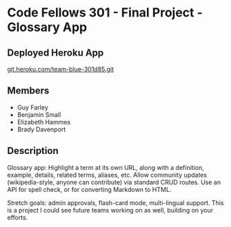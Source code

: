 # Code Fellows 301 - Final Project - Glossary App

## Deployed Heroku App

[git.heroku.com/team-blue-301d85.git](git.heroku.com/team-blue-301d85.git)

## Members

- Guy Farley
- Benjamin Small
- Elizabeth Hammes
- Brady Davenport

## Description

Glossary app: Highlight a term at its own URL, along with a definition, example, details, related terms, aliases, etc. Allow community updates (wikipedia-style, anyone can contribute) via standard CRUD routes. Use an API for spell check, or for converting Markdown to HTML.

Stretch goals: admin approvals, flash-card mode, multi-lingual support. This is a project I could see future teams working on as well, building on your efforts.
